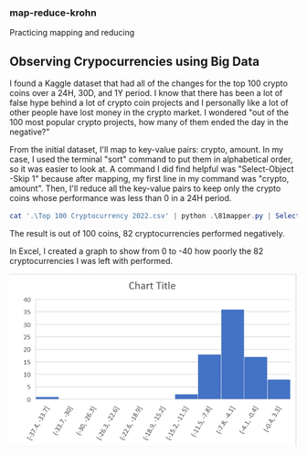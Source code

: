 ### map-reduce-krohn
Practicing mapping and reducing
## Observing Crypocurrencies using Big Data

I found a Kaggle dataset that had all of the changes for the top 100 crypto coins over a 24H, 30D, and 1Y period.
I know that there has been a lot of false hype behind a lot of crypto coin projects and I personally like a lot of other people have lost money in the crypto market.
I wondered "out of the 100 most popular crypto projects, how many of them ended the day in the negative?"

From the initial dataset, I'll map to key-value pairs: crypto, amount. 
In my case, I used the terminal "sort" command to put them in alphabetical order, so it was easier to look at.
A command I did find helpful was "Select-Object -Skip 1" because after mapping, my first line in my command was "crypto, amount".
Then, I'll reduce all the key-value pairs to keep only the crypto coins whose performance was less than 0 in a 24H period.

```PowerShell
cat '.\Top 100 Cryptocurrency 2022.csv' | python .\81mapper.py | Select-Object -Skip 1 | sort | python .\82reducer.py > krohn-out.txt

```

The result is out of 100 coins, 82 cryptocurrencies performed negatively.

In Excel, I created a graph to show from 0 to -40 how poorly the 82 cryptocurrencies I was left with performed.

![Crypto Chart](cryptoData.PNG)
